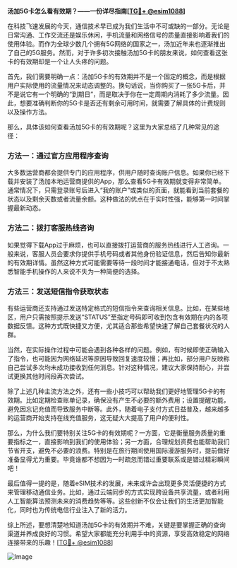 **汤加5G卡怎么看有效期？——一份详尽指南[[TG💪+ @esim1088](https://t.me/s/esim1088)]**

在科技飞速发展的今天，通信技术早已成为我们生活中不可或缺的一部分。无论是日常沟通、工作交流还是娱乐休闲，手机流量和网络信号的质量直接影响着我们的使用体验。而作为全球少数几个拥有5G网络的国家之一，汤加近年来也逐渐推出了自己的5G服务。然而，对于许多初次接触汤加5G卡的朋友来说，如何查看这张卡的有效期却是一个让人头疼的问题。

首先，我们需要明确一点：汤加5G卡的有效期并不是一个固定的概念，而是根据用户实际使用的流量情况来动态调整的。换句话说，当你购买了一张5G卡后，并不是说它有一个明确的“到期日”，而是取决于你在一定周期内消耗了多少流量。因此，想要准确判断你的5G卡是否还有剩余可用时间，就需要了解具体的计费规则以及操作方法。

那么，具体该如何查看汤加5G卡的有效期呢？这里为大家总结了几种常见的途径：

### 方法一：通过官方应用程序查询

大多数运营商都会提供专门的应用程序，供用户随时查询账户信息。如果你已经下载并安装了汤加本地运营商提供的App，那么查看5G卡有效期就变得非常简单。通常情况下，只需登录账号后进入“我的账户”或类似的页面，就能看到当前套餐的状态以及剩余天数或者流量余额。这种做法的优点在于实时性强，能够第一时间掌握最新动态。

### 方法二：拨打客服热线咨询

如果觉得下载App过于麻烦，也可以直接拨打运营商的服务热线进行人工咨询。一般来说，客服人员会要求你提供手机号码或者其他身份验证信息，然后告知你最新的有效期详情。虽然这种方式可能需要等待一段时间才能接通电话，但对于不太熟悉智能手机操作的人来说不失为一种简便的选择。

### 方法三：发送短信指令获取状态

有些运营商还支持通过发送特定格式的短信指令来查询相关信息。比如，在某些地区，用户只需按照提示发送“STATUS”至指定号码即可收到包含有效期在内的各项数据反馈。这种方式既快捷又方便，尤其适合那些希望快速了解自己套餐状况的人群。

当然，在实际操作过程中可能会遇到各种各样的问题。例如，有时候即使正确输入了指令，也可能因为网络延迟等原因导致回复速度较慢；再比如，部分用户反映称自己尝试多次均未成功接收到任何消息。针对这种情况，建议大家保持耐心，并尝试更换其他时间段再次尝试。

除了上述几种主流方法之外，还有一些小技巧可以帮助我们更好地管理5G卡的有效期。比如定期检查账单记录，确保没有产生不必要的额外费用；设置提醒功能，避免因忘记充值而导致服务中断等。此外，随着电子支付方式日益普及，越来越多的运营商开始支持在线充值服务，这无疑大大提高了用户的便利性。

那么，为什么我们要特别关注5G卡的有效期呢？一方面，它是衡量服务质量的重要指标之一，直接影响到我们的使用体验；另一方面，合理规划资费也能帮助我们节省开支，避免不必要的浪费。特别是在旅行期间使用国际漫游服务时，提前做好准备显得尤为重要。毕竟谁都不想因为一时疏忽而错过重要联系或是错过精彩瞬间吧！

最后值得一提的是，随着eSIM技术的发展，未来或许会出现更多灵活便捷的方式来管理移动通信业务。比如，通过云端同步的方式实现跨设备共享流量，或者利用人工智能算法预测未来的消费趋势等等。这些创新不仅会让我们的生活更加智能化，同时也为传统电信行业注入了新的活力。

综上所述，要想清楚地知道汤加5G卡的有效期并不难，关键是要掌握正确的查询渠道并养成良好的习惯。希望大家都能充分利用手中的资源，享受高效稳定的网络连接带来的乐趣！[[TG💪+ @esim1088](https://t.me/s/esim1088)]

![Image](https://i.postimg.cc/4NQfJmqS/Snipaste-2025-05-13-00-14-12.png)
